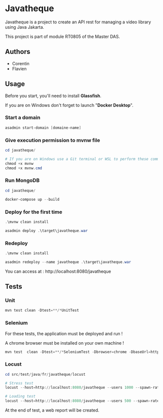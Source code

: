 # Javatheque

Javatheque is a project to create an API rest for managing a video library using Java Jakarta.

This project is part of module RT0805 of the Master DAS.
## Authors

- Corentin
- Flavien

## Usage

Before you start, you'll need to install **Glassfish**.

If you are on Windows don't forget to launch "**Docker Desktop**".

### Start a domain

```powershell
asadmin start-domain [domaine-name]
```
### Give execution permission to mvnw file
```powershell
cd javatheque/

# If you are on Windows use a Git terminal or WSL to perform these commands
chmod +x mvnw
chmod +x mvnw.cmd
```
### Run MongoDB
```powershell
cd javatheque/

docker-compose up --build
```

### Deploy for the first time

```powershell
.\mvnw clean install

asadmin deploy .\target\javatheque.war
```

### Redeploy

```powershell
.\mvnw clean install

asadmin redeploy --name javatheque .\target\javatheque.war
```

You can access at : http://localhost:8080/javatheque

## Tests

### Unit
```powershell
mvn test clean -Dtest=**/*UnitTest
```

### Selenium
For these tests, the application must be deployed and run !

A chrome browser must be installed on your own machine ! 

```powershell
mvn test  clean -Dtest=**/*SeleniumTest -Dbrowser=chrome -DbaseUrl=http://localhost:8080/javatheque -Dheadless=false
```

### Locust

```powershell
cd src/test/java/fr/javatheque/locust

# Stress test
locust --host=http://localhost:8080/javatheque --users 1000 --spawn-rate 100 --run-time 1m --headless --html=stress_report.html

# Loading test
locust --host=http://localhost:8080/javatheque --users 500 --spawn-rate 10 --run-time 15m --headless --html=load_report.html
```

At the end of test, a web report will be created.

